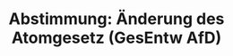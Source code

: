 ---
abstimmung:
  abstimmung: 3
  bundestagssitzung: 135
  datum: 10. November 2023
  legislaturperiode: 20
categories:
- Todo
data:
- title: Abstimmungsergebnis 20231110_3.pdf
  url: /res/2025-btw/abstimmungsergebnisse/20231110_3.pdf
- title: Abstimmungsergebnis 20231110_3_xls.xlsx
  url: /res/2025-btw/abstimmungsergebnisse/20231110_3_xls.xlsx
- title: Abstimmungsergebnis 20231110_3_xls.csv
  url: /res/2025-btw/abstimmungsergebnisse_csv/20231110_3_xls.csv
documents:
- local: /res/2025-btw/drucksachen/2006533.pdf
  summary: '### Gesetzentwurf der AfD-Fraktion: Änderung des Atomgesetzes


    Dieser Gesetzentwurf der AfD-Fraktion zielt darauf ab, den Rückbau der Kernkraftwerke
    Isar 2, Emsland und Neckarwestheim 2 zu verhindern und diese als Reserve für die
    Stromversorgung zu erhalten.  Die angespannte Stromversorgungslage wird als Begründung
    genannt.


    **Kernpunkte und Ziele:**


    * Verhinderung des Rückbaus der drei Kernkraftwerke

    * Aufrechterhaltung der Kraftwerke als Reserve für die Stromversorgung

    * Ausnahme von der Rückbaupflicht im Atomgesetz

    * Sicherstellung der Stromversorgung im Winter 2023/24



    '
  title: Drucksache 20/6533
  url: https://dserver.bundestag.de/btd/20/065/2006533.pdf
- local: /res/2025-btw/drucksachen/2007433.pdf
  summary: '### Beschlussempfehlung und Bericht des Ausschusses für Umwelt, Naturschutz,
    nukleare Sicherheit und Verbraucherschutz


    Der Ausschuss empfiehlt die Ablehnung eines AfD-Gesetzentwurfs zur Änderung des
    Atomgesetzes und eines AfD-Antrags zum Aussetzen des Rückbaus abgeschalteter Kernkraftwerke.  **Kernpunkte
    und Ziele:**  Verhinderung der Ausnahmegenehmigung für den Weiterbetrieb von Kernkraftwerken,
    Verhinderung des Stopps von Rückbaugenehmigungen.

    '
  title: Drucksache 20/7433
  url: https://dserver.bundestag.de/btd/20/074/2007433.pdf
ergebnis:
  AfD:
    enthaltung: 0
    gesamt: 78
    ja: 62
    nein: 0
    nichtabgegeben: 16
    ungueltig: 0
  Bündnis 90/Die Grünen:
    enthaltung: 0
    gesamt: 117
    ja: 0
    nein: 101
    nichtabgegeben: 16
    ungueltig: 0
  CDU/CSU:
    enthaltung: 1
    gesamt: 197
    ja: 0
    nein: 147
    nichtabgegeben: 49
    ungueltig: 0
  Die Linke:
    enthaltung: 0
    gesamt: 38
    ja: 0
    nein: 29
    nichtabgegeben: 9
    ungueltig: 0
  FDP:
    enthaltung: 0
    gesamt: 92
    ja: 0
    nein: 76
    nichtabgegeben: 16
    ungueltig: 0
  Fraktionslos:
    enthaltung: 0
    gesamt: 6
    ja: 4
    nein: 1
    nichtabgegeben: 1
    ungueltig: 0
  SPD:
    enthaltung: 0
    gesamt: 206
    ja: 0
    nein: 181
    nichtabgegeben: 25
    ungueltig: 0
layout: abstimmung
links:
- title: Link zu bundestag.de
  url: https://www.bundestag.de/parlament/plenum/abstimmung/abstimmung?id=878
preview: 'Deutscher Bundestag


  135. Sitzung des Deutschen Bundestages

  am Freitag, 10. November 2023


  Endgültiges Ergebnis der Namentlichen Abstimmung Nr. 3


  Gesetzentwurf der Abgeordneten Dr. Rainer Kraft, Andreas Bleck, Karsten Hilse, weiterer

  Abgeordneter und der Fraktion der AfD

  Entwurf eines … Gesetzes zur Änderung des Atomgesetzes

  Drs. 20/6533 und 20/7433'
tags:
- Todo
title: 'Abstimmung: Änderung des Atomgesetz (GesEntw AfD)'
---